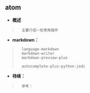 ## atom
- **概述**
>       主要介绍一些常用插件
>
>
>

- **markdown：**
>       language-markdown
>       markdown-writer
>       markdown-preview-plus
>
>       autocomplete-plus-python-jedi
>
>
>
>
>
>
>
>

- **待续：**
>       参考：
>
>
>
>
>
>
>
>
>
>
>
>
>
>
>
>
>
>
>
>
>
>
>
>
>
>
>
>
>
>
>
>
